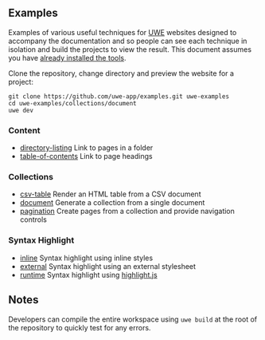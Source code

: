 ## Examples

Examples of various useful techniques for [UWE][] websites designed to accompany the documentation and so people can see each technique in isolation and build the projects to view the result. This document assumes you have [already installed the tools][installation].

Clone the repository, change directory and preview the website for a project:


```
git clone https://github.com/uwe-app/examples.git uwe-examples
cd uwe-examples/collections/document
uwe dev
```

### Content

* [directory-listing](/content/directory-listing) Link to pages in a folder
* [table-of-contents](/content/table-of-contents) Link to page headings

### Collections

* [csv-table](/collections/csv-table) Render an HTML table from a CSV document
* [document](/collections/document) Generate a collection from a single document
* [pagination](/collections/pagination) Create pages from a collection and provide navigation controls

### Syntax Highlight

* [inline](/syntax-highlight/inline) Syntax highlight using inline styles
* [external](/syntax-highlight/external) Syntax highlight using an external stylesheet
* [runtime](/syntax-highlight/runtime) Syntax highlight using [highlight.js][]

## Notes

Developers can compile the entire workspace using `uwe build` at the root of the repository to quickly test for any errors.

[UWE]: https://uwe.app
[installation]: https://uwe.app/docs/installation/
[highlight.js]: https://highlightjs.org/
